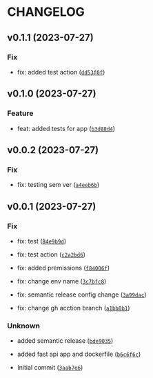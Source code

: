 # CHANGELOG



## v0.1.1 (2023-07-27)

### Fix

* fix: added test action ([`dd53f0f`](https://github.com/Tautcius/InKodus-home-task/commit/dd53f0f2c807d78401ca0e0a07d90e730c397426))


## v0.1.0 (2023-07-27)

### Feature

* feat: added tests for app ([`b3d88d4`](https://github.com/Tautcius/InKodus-home-task/commit/b3d88d446e2951be0c38a41251ad83239db3a00d))


## v0.0.2 (2023-07-27)

### Fix

* fix: testing sem ver ([`a4eeb6b`](https://github.com/Tautcius/InKodus-home-task/commit/a4eeb6befc777cc9692f3466c5ce5df764e1618d))


## v0.0.1 (2023-07-27)

### Fix

* fix: test ([`84e9b9d`](https://github.com/Tautcius/InKodus-home-task/commit/84e9b9d7fcd4b8b2081e40c5594fb8b02414e1a9))

* fix: test action ([`c2a2bd6`](https://github.com/Tautcius/InKodus-home-task/commit/c2a2bd669f4ac30444af6f3d3e5cac11314d1c3e))

* fix: added premissions ([`f84006f`](https://github.com/Tautcius/InKodus-home-task/commit/f84006fba989f66ff6b034aa94efa626a26739ba))

* fix: change env name ([`3c7bfc8`](https://github.com/Tautcius/InKodus-home-task/commit/3c7bfc80d7688e7d621ea4e5215061e74cc749ed))

* fix: semantic release config change ([`3a99dac`](https://github.com/Tautcius/InKodus-home-task/commit/3a99dace8675b4eb1de6817644e83e7dbb868017))

* fix: change gh acction branch ([`a1bb0b1`](https://github.com/Tautcius/InKodus-home-task/commit/a1bb0b1c59c805169f40d9571596359a86b0e658))

### Unknown

* added semantic release ([`bde9035`](https://github.com/Tautcius/InKodus-home-task/commit/bde9035f11c4b7238b2a34ece7b01e6fe334b9f5))

* added fast api app and dockerfile ([`b6c6f6c`](https://github.com/Tautcius/InKodus-home-task/commit/b6c6f6cde8db47b995c3e74e381cb575635d08c9))

* Initial commit ([`3aab7e6`](https://github.com/Tautcius/InKodus-home-task/commit/3aab7e6621a050b7b0c27bb244bf61b19b24ce0b))
